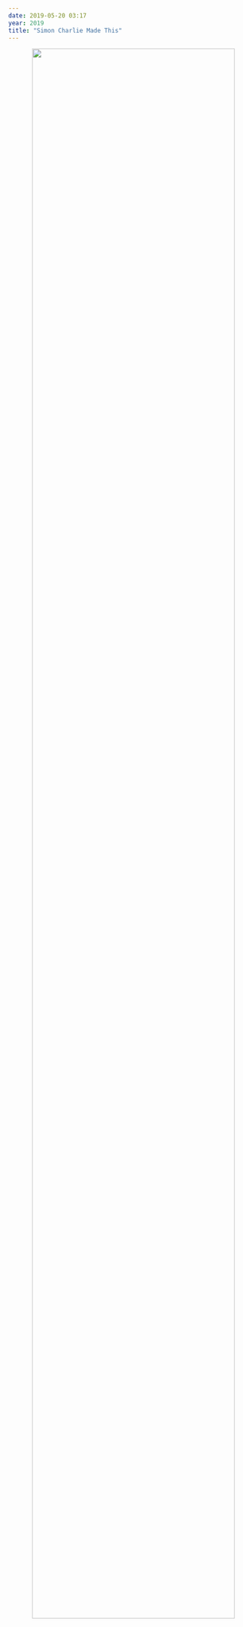 ```yaml
---
date: 2019-05-20 03:17
year: 2019
title: "Simon Charlie Made This"
---
```


<div align="center">
<img src="{{'/files/2019/05/mask.jpg' | relative_url}}" width="90%">
</div>
